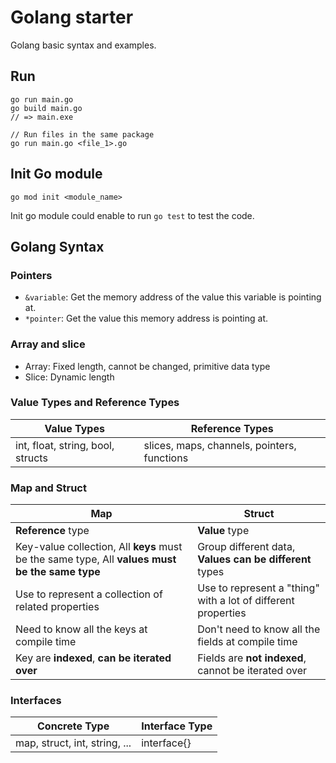 # Golang starter

Golang basic syntax and examples.

## Run

    go run main.go
    go build main.go
    // => main.exe

    // Run files in the same package
    go run main.go <file_1>.go

## Init Go module

    go mod init <module_name>

Init go module could enable to run `go test` to test the code.

## Golang Syntax

### Pointers

- `&variable`: Get the memory address of the value this variable is pointing at.
- `*pointer`: Get the value this memory address is pointing at.

### Array and slice

- Array: Fixed length, cannot be changed, primitive data type
- Slice: Dynamic length

### Value Types and Reference Types

| Value Types                       | Reference Types                             |
| --------------------------------- | ------------------------------------------- |
| int, float, string, bool, structs | slices, maps, channels, pointers, functions |

### Map and Struct

| Map                                                                                                | Struct                                                        |
| -------------------------------------------------------------------------------------------------- | ------------------------------------------------------------- |
| **Reference** type                                                                                 | **Value** type                                                |
| Key-value collection, All **keys** must be the same type, All **values** **must be the same type** | Group different data, **Values** **can be different** types   |
| Use to represent a collection of related properties                                                | Use to represent a "thing" with a lot of different properties |
| Need to know all the keys at compile time                                                          | Don't need to know all the fields at compile time             |
| Key are **indexed**, **can be iterated over**                                                      | Fields are **not indexed**, cannot be iterated over           |

### Interfaces

| Concrete Type                 | Interface Type |
| ----------------------------- | -------------- |
| map, struct, int, string, ... | interface{}    |
